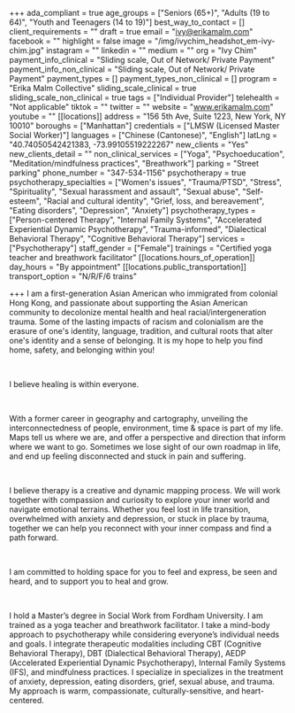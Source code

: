 +++
ada_compliant = true
age_groups = ["Seniors (65+)", "Adults (19 to 64)", "Youth and Teenagers (14 to 19)"]
best_way_to_contact = []
client_requirements = ""
draft = true
email = "ivy@erikamalm.com"
facebook = ""
highlight = false
image = "/img/ivychim_headshot_em-ivy-chim.jpg"
instagram = ""
linkedin = ""
medium = ""
org = "Ivy Chim"
payment_info_clinical = "Sliding scale, Out of Network/ Private Payment"
payment_info_non_clinical = "Sliding scale, Out of Network/ Private Payment"
payment_types = []
payment_types_non_clinical = []
program = "Erika Malm Collective"
sliding_scale_clinical = true
sliding_scale_non_clinical = true
tags = ["Individual Provider"]
telehealth = "Not applicable"
tiktok = ""
twitter = ""
website = "www.erikamalm.com"
youtube = ""
[[locations]]
address = "156 5th Ave, Suite 1223, New York, NY 10010"
boroughs = ["Manhattan"]
credentials = ["LMSW (Licensed Master Social Worker)"]
languages = ["Chinese (Cantonese)", "English"]
latLng = "40.74050542421383, -73.99105519222267"
new_clients = "Yes"
new_clients_detail = ""
non_clinical_services = ["Yoga", "Psychoeducation", "Meditation/mindfulness practices", "Breathwork"]
parking = "Street parking"
phone_number = "347-534-1156"
psychotherapy = true
psychotherapy_specialties = ["Women's issues", "Trauma/PTSD", "Stress", "Spirituality", "Sexual harassment and assault", "Sexual abuse", "Self-esteem", "Racial and cultural identity", "Grief, loss, and bereavement", "Eating disorders", "Depression", "Anxiety"]
psychotherapy_types = ["Person-centered Therapy", "Internal Family Systems", "Accelerated Experiential Dynamic Psychotherapy", "Trauma-informed", "Dialectical Behavioral Therapy", "Cognitive Behavioral Therapy"]
services = ["Psychotherapy"]
staff_gender = ["Female"]
trainings = "Certified yoga teacher and breathwork facilitator"
[[locations.hours_of_operation]]
day_hours = "By appointment"
[[locations.public_transportation]]
transport_option = "N/R/F/6 trains"

+++
I am a first-generation Asian American who immigrated from colonial Hong Kong, and passionate about supporting the Asian American community to decolonize mental health and heal racial/intergeneration trauma. Some of the lasting impacts of racism and colonialism are the erasure of one's identity, language, tradition, and cultural roots that alter one's identity and a sense of belonging. It is my hope to help you find home, safety, and belonging within you! 

<br>

I believe healing is within everyone. 

<br>

With a former career in geography and cartography, unveiling the interconnectedness of people, environment, time & space is part of my life. Maps tell us where we are, and offer a perspective and direction that inform where we want to go. Sometimes we lose sight of our own roadmap in life, and end up feeling disconnected and stuck in pain and suffering. 

<br>

I believe therapy is a creative and dynamic mapping process. We will work together with compassion and curiosity to explore your inner world and navigate emotional terrains. Whether you feel lost in life transition, overwhelmed with anxiety and depression, or stuck in place by trauma, together we can help you reconnect with your inner compass and find a path forward. 

<br>

I am committed to holding space for you to feel and express, be seen and heard, and to support you to heal and grow. 

<br>

I hold a Master’s degree in Social Work from Fordham University. I am trained as a yoga teacher and breathwork facilitator. I take a mind-body approach to psychotherapy while considering everyone’s individual needs and goals. I integrate therapeutic modalities including CBT (Cognitive Behavioral Therapy), DBT (Dialectical Behavioral Therapy), AEDP (Accelerated Experiential Dynamic Psychotherapy), Internal Family Systems (IFS), and mindfulness practices. I specialize in specializes in the treatment of anxiety, depression, eating disorders, grief, sexual abuse, and trauma. My approach is warm, compassionate, culturally-sensitive, and heart-centered.